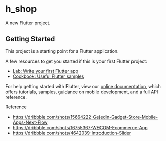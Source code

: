 # h_shop

A new Flutter project.

## Getting Started

This project is a starting point for a Flutter application.

A few resources to get you started if this is your first Flutter project:

- [Lab: Write your first Flutter app](https://flutter.dev/docs/get-started/codelab)
- [Cookbook: Useful Flutter samples](https://flutter.dev/docs/cookbook)

For help getting started with Flutter, view our
[online documentation](https://flutter.dev/docs), which offers tutorials,
samples, guidance on mobile development, and a full API reference.

Reference
- https://dribbble.com/shots/15664222-Gejedin-Gadget-Store-Mobile-Apps-Next-Flow
- https://dribbble.com/shots/16755367-WECOM-Ecommerce-App
- https://dribbble.com/shots/4642039-Introduction-Slider